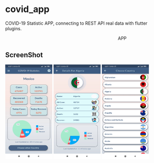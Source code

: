 # covid_app

COVID-19 Statistic APP, connecting to REST API real data with flutter plugins.

<marquee>APP</marquee>
## ScreenShot

<img width=150 height=300 alt="HomeScreen Widget" src="./HomeScreen.jpg">

<img width=150 height=300 alt="HomeScreen Widget" src="./DetailsCountry.jpg">

<img width=150 height=300 alt="HomeScreen Widget" src="./Listview.jpg">
